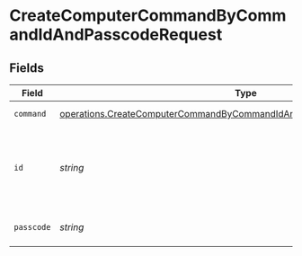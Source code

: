 # CreateComputerCommandByCommandIdAndPasscodeRequest


## Fields

| Field                                                                                                                                                                   | Type                                                                                                                                                                    | Required                                                                                                                                                                | Description                                                                                                                                                             |
| ----------------------------------------------------------------------------------------------------------------------------------------------------------------------- | ----------------------------------------------------------------------------------------------------------------------------------------------------------------------- | ----------------------------------------------------------------------------------------------------------------------------------------------------------------------- | ----------------------------------------------------------------------------------------------------------------------------------------------------------------------- |
| `command`                                                                                                                                                               | [operations.CreateComputerCommandByCommandIdAndPasscodePathParamCommand](../../../sdk/models/operations/createcomputercommandbycommandidandpasscodepathparamcommand.md) | :heavy_check_mark:                                                                                                                                                      | Command to send                                                                                                                                                         |
| `id`                                                                                                                                                                    | *string*                                                                                                                                                                | :heavy_check_mark:                                                                                                                                                      | Computer ID - supports comma separated values (e.g id/8,10,55)                                                                                                          |
| `passcode`                                                                                                                                                              | *string*                                                                                                                                                                | :heavy_check_mark:                                                                                                                                                      | Passcode to apply to device                                                                                                                                             |
